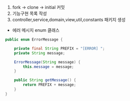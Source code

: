 1. fork -> clone -> initial 커밋
2. 기능구현 목록 작성
3. controller,service,domain,view,util,constants 패키지 생성

- 에러 메시지 enum 클래스
```java
public enum ErrorMessage {

    private final String PREFIX = "[ERROR] ";
    private String message;

    ErrorMessage(String message) {
        this.message = message;
    }

    public String getMessage() {
        return PREFIX + message;
    }
}
```
